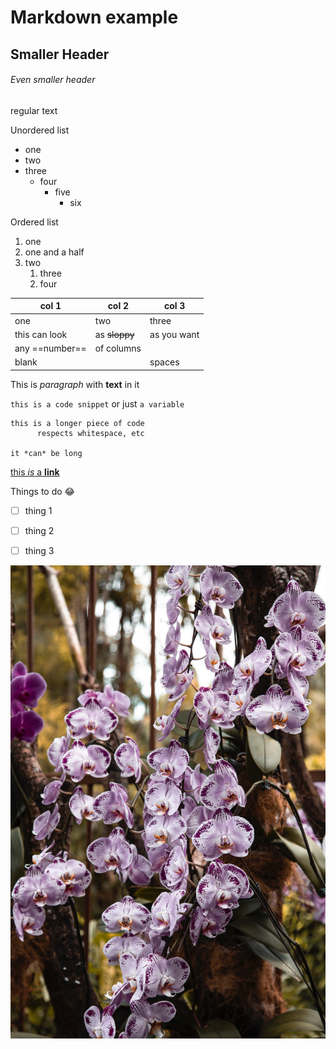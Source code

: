 # Markdown example

## Smaller Header

###### Even smaller header

regular text


Unordered list
* one
* two 
* three
  * four
    * five
      * six

Ordered list
1. one
1. one and a half
1. two 
    1. three
    1. four



| col 1 | col 2 | col 3 |
| --    | --    | --    |
| one | two | three |
| this can look | as ~~sloppy~~ | as you want |
| any ==number== | of columns |
| blank | | spaces | 


This is *paragraph* with **text** in it

`this is a code snippet` or just `a variable`

```
this is a longer piece of code
      respects whitespace, etc

it *can* be long
```

[this *is* a **link**](www.example.com)

Things to do :joy:

- [ ] thing 1
- [ ] thing 2
- [ ] thing 3


![alt text goes here](../../milada-vigerova-orchid.jpg)

